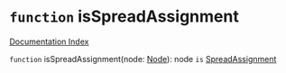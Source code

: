 # `function` isSpreadAssignment

[Documentation Index](../README.md)

`function` isSpreadAssignment(node: [Node](../interface.Node/README.md)): node `is` [SpreadAssignment](../interface.SpreadAssignment/README.md)


